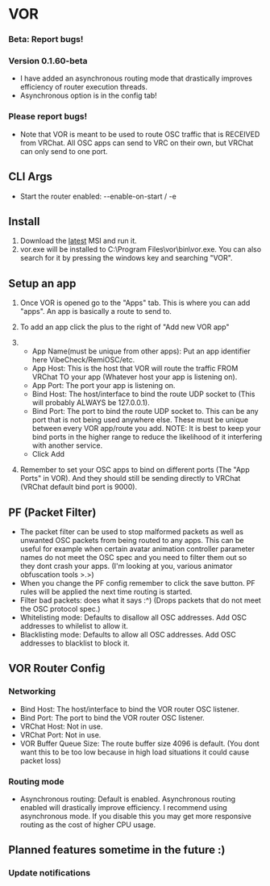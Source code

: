 # VOR
### Beta: Report bugs!
### Version 0.1.60-beta 
- I have added an asynchronous routing mode that drastically improves efficiency of router execution threads.
- Asynchronous option is in the config tab!
### Please report bugs!
- Note that VOR is meant to be used to route OSC traffic that is RECEIVED from VRChat. All OSC apps can send to VRC on their own, but VRChat can only send to one port.


## CLI Args

- Start the router enabled: --enable-on-start / -e

## Install

1. Download the [latest](https://github.com/SutekhVRC/VOR/releases/latest) MSI and run it.
2. vor.exe will be installed to C:\Program Files\vor\bin\vor.exe. You can also search for it by pressing the windows key and searching "VOR".

## Setup an app

1. Once VOR is opened go to the "Apps" tab. This is where you can add "apps". An app is basically a route to send to.

2. To add an app click the plus to the right of "Add new VOR app"

3. 
    - App Name(must be unique from other apps): Put an app identifier here VibeCheck/RemiOSC/etc.
    - App Host: This is the host that VOR will route the traffic FROM VRChat TO your app (Whatever host your app is listening on).
    - App Port: The port your app is listening on.
    - Bind Host: The host/interface to bind the route UDP socket to (This will probably ALWAYS be 127.0.0.1).
    - Bind Port: The port to bind the route UDP socket to. This can be any port that is not being used anywhere else. These must be unique between every VOR app/route you add. NOTE: It is best to keep your bind ports in the higher range to reduce the likelihood of it interfering with another service.
    - Click Add

4. Remember to set your OSC apps to bind on different ports (The "App Ports" in VOR). And they should still be sending directly to VRChat (VRChat default bind port is 9000).

## PF (Packet Filter)
- The packet filter can be used to stop malformed packets as well as unwanted OSC packets from being routed to any apps. This can be useful for example when certain avatar animation controller parameter names do not meet the OSC spec and you need to filter them out so they dont crash your apps. (I'm looking at you, various animator obfuscation tools >.>)
- When you change the PF config remember to click the save button. PF rules will be applied the next time routing is started.
- Filter bad packets: does what it says :^) (Drops packets that do not meet the OSC protocol spec.)
- Whitelisting mode: Defaults to disallow all OSC addresses. Add OSC addresses to whilelist to allow it.
- Blacklisting mode: Defaults to allow all OSC addresses. Add OSC addresses to blacklist to block it.

## VOR Router Config

### Networking
- Bind Host: The host/interface to bind the VOR router OSC listener.
- Bind Port: The port to bind the VOR router OSC listener.
- VRChat Host: Not in use.
- VRChat Port: Not in use.
- VOR Buffer Queue Size: The route buffer size 4096 is default. (You dont want this to be too low because in high load situations it could cause packet loss)

### Routing mode
- Asynchronous routing: Default is enabled. Asynchronous routing enabled will drastically improve efficiency. I recommend using asynchronous mode. If you disable this you may get more responsive routing as the cost of higher CPU usage.

## Planned features sometime in the future :)

### Update notifications
